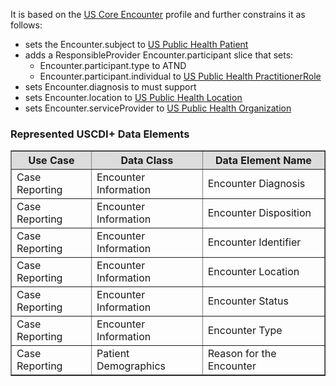 It is based on the [US Core Encounter]({{site.data.fhir.ver.hl7fhiruscore}}/StructureDefinition-us-core-encounter.html) profile and further constrains it as follows:
* sets the Encounter.subject to [US Public Health Patient](StructureDefinition-us-ph-patient.html)
* adds a ResponsibleProvider Encounter.participant slice that sets:
    * Encounter.participant.type to ATND
    * Encounter.participant.individual to [US Public Health PractitionerRole]({{site.data.fhir.ver.hl7fhiruscore}}/StructureDefinition-us-core-practitionerrole.html)
* sets Encounter.diagnosis to must support
* sets Encounter.location to [US Public Health Location](StructureDefinition-us-ph-location.html)
* sets Encounter.serviceProvider to [US Public Health Organization](StructureDefinition-us-ph-organization.html)

### Represented USCDI+ Data Elements

<table border="1">
    <thead>
        <tr style="background-color:#DCDCDC">
            <th style="text-align: center; vertical-align: middle;">Use Case</th>
            <th style="text-align: center; vertical-align: middle;">Data Class</th>
            <th style="text-align: center; vertical-align: middle;">Data Element Name</th>
        </tr>
    </thead>
    <tbody>
        <tr>
            <td>Case Reporting</td>
            <td>Encounter Information</td>
            <td>Encounter Diagnosis</td>
        </tr>
        <tr>
            <td>Case Reporting</td>
            <td>Encounter Information</td>
            <td>Encounter Disposition</td>
        </tr>
        <tr>
            <td>Case Reporting</td>
            <td>Encounter Information</td>
            <td>Encounter Identifier</td>
        </tr>
        <tr>
            <td>Case Reporting</td>
            <td>Encounter Information</td>
            <td>Encounter Location</td>
        </tr>
        <tr>
            <td>Case Reporting</td>
            <td>Encounter Information</td>
            <td>Encounter Status</td>
        </tr>
        <tr>
            <td>Case Reporting</td>
            <td>Encounter Information</td>
            <td>Encounter Type</td>
        </tr>
        <tr>
            <td>Case Reporting</td>
            <td>Patient Demographics</td>
            <td>Reason for the Encounter</td>
        </tr>
    </tbody>
</table>